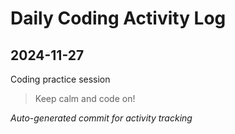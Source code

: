 # Daily Coding Activity Log

## 2024-11-27

Coding practice session

> Keep calm and code on!

*Auto-generated commit for activity tracking*
